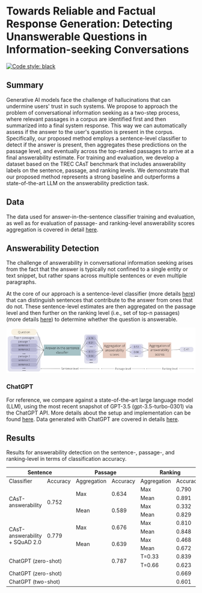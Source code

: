 # Towards Reliable and Factual Response Generation: Detecting Unanswerable Questions in Information-seeking Conversations

[![Code style: black](https://img.shields.io/badge/code%20style-black-000000.svg)](https://github.com/psf/black)

## Summary

Generative AI models face the challenge of hallucinations that can undermine users' trust in such systems. We propose to approach the problem of conversational information seeking as a two-step process, where relevant passages in a corpus are identified first and then summarized into a final system response. This way we can automatically assess if the answer to the user's question is present in the corpus. Specifically, our proposed method employs a sentence-level classifier to detect if the answer is present, then aggregates these predictions on the passage level, and eventually across the top-ranked passages to arrive at a final answerability estimate. For training and evaluation, we develop a dataset based on the TREC CAsT benchmark that includes answerability labels on the sentence, passage, and ranking levels. We demonstrate that our proposed method represents a strong baseline and outperforms a state-of-the-art LLM on the answerability prediction task. 

## Data

The data used for answer-in-the-sentence classifier training and evaluation, as well as for evaluation of passage- and ranking-level answerability scores aggregation is covered in detail [here](data/README.md).

## Answerability Detection

The challenge of answerability in conversational information seeking arises from the fact that the answer is typically not confined to a single entity or text snippet, but rather spans across multiple sentences or even multiple paragraphs. 

At the core of our approach is a sentence-level classifier (more details [here](/answerability_prediction/sentence_classification/README.md)) that can distinguish sentences that contribute to the answer from ones that do not. These sentence-level estimates are then aggregated on the passage level and then further on the ranking level (i.e., set of top-n passages) (more details [here](/answerability_prediction/answerability_aggregation/README.md)) to determine whether the question is answerable. 

![alt text](system_architecture.png)

### ChatGPT

For reference, we compare against a state-of-the-art large language model (LLM), using the most recent snapshot of GPT-3.5 (gpt-3.5-turbo-0301) via the ChatGPT API. More details about the setup and implementation can be found [here](/answerability_prediction/chatgpt/README.md). Data generated with ChatGPT are covered in details [here](/data/README.md).

## Results

Results for answerability detection on the sentence-, passage-, and ranking-level in terms of classification accuracy. 

<table>
    <thead>
        <tr>
            <th colspan="2">Sentence</th>
            <th colspan="2">Passage</th>
            <th colspan="2">Ranking</th>
        </tr>
    </thead>
    <tbody>
        <tr>
            <td>Classifier</td>
            <td>Accuracy</td>
            <td>Aggregation</td>
            <td>Accuracy</td>
            <td>Aggregation</td>
            <td>Accuracy</td>
        </tr>
        <tr>
            <td rowspan=4>CAsT-answerability</td>
            <td rowspan=4>0.752</td>
            <td rowspan=2>Max</td>
            <td rowspan=2>0.634</td>
            <td>Max</td>
            <td>0.790</td>
        </tr>
        <tr>
            <td>Mean</td>
            <td>0.891</td>
        </tr>
        <tr>
            <td rowspan=2>Mean</td>
            <td rowspan=2>0.589</td>
            <td>Max</td>
            <td>0.332</td>
        </tr>
        <tr>
            <td>Mean</td>
            <td>0.829</td>
        </tr>
        <tr>
            <td rowspan=4>CAsT-answerability + SQuAD 2.0</td>
            <td rowspan=4>0.779</td>
            <td rowspan=2>Max</td>
            <td rowspan=2>0.676</td>
            <td>Max</td>
            <td>0.810</td>
        </tr>
        <tr>
            <td>Mean</td>
            <td>0.848</td>
        </tr>
        <tr>
            <td rowspan=2>Mean</td>
            <td rowspan=2>0.639</td>
            <td>Max</td>
            <td>0.468</td>
        </tr>
        <tr>
            <td>Mean</td>
            <td>0.672</td>
        </tr>
        </tr>
            <td colspan=3 rowspan=2>ChatGPT (zero-shot)</td>
            <td rowspan=2>0.787</td>
            <td>T=0.33</td>
            <td>0.839</td>
        </tr>
         </tr>
            <td>T=0.66</td>
            <td>0.623</td>
        </tr>
        <tr>
            <td colspan=5>ChatGPT (zero-shot)</td>
            <td>0.669</td>
        </tr>
        </tr>
            <td colspan=5>ChatGPT (two-shot)</td>
            <td>0.601</td>
        </tr>
    </tbody>
</table>
